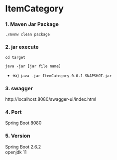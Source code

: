 # ItemCategory

### 1. Maven Jar Package

`./mvnw clean package`

### 2. jar execute

`cd target`

`java -jar [jar file name]`
- ex) `java -jar ItemCategory-0.0.1-SNAPSHOT.jar`

### 3. swagger

http://localhost:8080/swagger-ui/index.html

### 4. Port

Spring Boot 8080 <br>

### 5. Version

Spring Boot 2.6.2 <br>
openjdk 11 <br>
